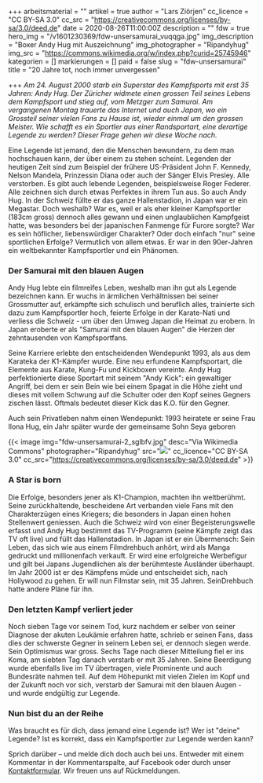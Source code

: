 +++
arbeitsmaterial = ""
artikel = true
author = "Lars Ziörjen"
cc_licence = "CC BY-SA 3.0"
cc_src = "https://creativecommons.org/licenses/by-sa/3.0/deed.de"
date = 2020-08-26T11:00:00Z
description = ""
fdw = true
hero_img = "/v1601230369/fdw-unsersamurai_vuqqga.jpg"
img_description = "Boxer Andy Hug mit Auszeichnung"
img_photographer = "Ripandyhug"
img_src = "https://commons.wikimedia.org/w/index.php?curid=25745946"
kategorien = []
markierungen = []
paid = false
slug = "fdw-unsersamurai"
title = "20 Jahre tot, noch immer unvergessen"

+++
_Am 24. August 2000 starb ein Superstar des Kampfsports mit erst 35 Jahren: Andy Hug. Der Züricher widmete einen grossen Teil seines Lebens dem Kampfsport und stieg auf, vom Metzger zum Samurai. Am vergangenen Montag trauerte das Internet und auch Japan, wo ein Grossteil seiner vielen Fans zu Hause ist, wieder einmal um den grossen Meister. Wie schafft es ein Sportler aus einer Randsportart, eine derartige Legende zu werden? Dieser Frage gehen wir diese Woche nach._

Eine Legende ist jemand, den die Menschen bewundern, zu dem man hochschauen kann, der über einem zu stehen scheint. Legenden der heutigen Zeit sind zum Beispiel der frühere US-Präsident John F. Kennedy, Nelson Mandela, Prinzessin Diana oder auch der Sänger Elvis Presley. Alle verstorben. Es gibt auch lebende Legenden, beispielsweise Roger Federer. Alle zeichnen sich durch etwas Perfektes in ihrem Tun aus. So auch Andy Hug. In der Schweiz füllte er das ganze Hallenstadion, in Japan war er ein Megastar. Doch weshalb? War es, weil er als eher kleiner Kampfsportler (183cm gross) dennoch alles gewann und einen unglaublichen Kampfgeist hatte, was besonders bei der japanischen Fanmenge für Furore sorgte? War es sein höflicher, liebenswürdiger Charakter? Oder doch einfach "nur" seine sportlichen Erfolge? Vermutlich von allem etwas. Er war in den 90er-Jahren ein weltbekannter Kampfsportler und ein Phänomen.

### Der Samurai mit den blauen Augen

Andy Hug lebte ein filmreifes Leben, weshalb man ihn gut als Legende bezeichnen kann. Er wuchs in ärmlichen Verhältnissen bei seiner Grossmutter auf, erkämpfte sich schulisch und beruflich alles, trainierte sich dazu zum Kampfsportler hoch, feierte Erfolge in der Karate-Nati und verliess die Schweiz - um über den Umweg Japan die Heimat zu erobern. In Japan eroberte er als "Samurai mit den blauen Augen" die Herzen der zehntausenden von Kampfsportfans.

Seine Karriere erlebte den entscheidenden Wendepunkt 1993, als aus dem Karateka der K1-Kämpfer wurde. Eine neu erfundene Kampfsportart, die Elemente aus Karate, Kung-Fu und Kickboxen vereinte. Andy Hug perfektionierte diese Sportart mit seinem "Andy Kick": ein gewaltiger Angriff, bei dem er sein Bein wie bei einem Spagat in die Höhe zieht und dieses mit vollem Schwung auf die Schulter oder den Kopf seines Gegners zischen lässt. Oftmals bedeutet dieser Kick das K.O. für den Gegner.

Auch sein Privatleben nahm einen Wendepunkt: 1993 heiratete er seine Frau Ilona Hug, ein Jahr später wurde der gemeinsame Sohn Seya geboren

{{< image img="fdw-unsersamurai-2_sglbfv.jpg" desc="Via Wikimedia Commons" photographer="Ripandyhug" src="![](https://commons.wikimedia.org/wiki/File:Andy_hug.jpg)" cc_licence="CC BY-SA 3.0" cc_src="https://creativecommons.org/licenses/by-sa/3.0/deed.de" >}}

### A Star is born

Die Erfolge, besonders jener als K1-Champion, machten ihn weltberühmt. Seine zurückhaltende, bescheidene Art verbanden viele Fans mit den Charakterzügen eines Kriegers; die besonders in Japan einen hohen Stellenwert geniessen. Auch die Schweiz wird von einer Begeisterungswelle erfasst und Andy Hug bestimmt das TV-Programm (seine Kämpfe zeigt das TV oft live) und füllt das Hallenstadion. In Japan ist er ein Übermensch: Sein Leben, das sich wie aus einem Filmdrehbuch anhört, wird als Manga gedruckt und millionenfach verkauft. Er wird eine erfolgreiche Werbefigur und gilt bei Japans Jugendlichen als der berühmteste Ausländer überhaupt. Im Jahr 2000 ist er des Kämpfens müde und entscheidet sich, nach Hollywood zu gehen. Er will nun Filmstar sein, mit 35 Jahren. SeinDrehbuch hatte andere Pläne für ihn.

### Den letzten Kampf verliert jeder

Noch sieben Tage vor seinem Tod, kurz nachdem er selber von seiner Diagnose der akuten Leukämie erfahren hatte, schrieb er seinen Fans, dass dies der schwerste Gegner in seinem Leben sei, er dennoch siegen werde. Sein Optimismus war gross. Sechs Tage nach dieser Mitteilung fiel er ins Koma, am siebten Tag danach verstarb er mit 35 Jahren. Seine Beerdigung wurde ebenfalls live im TV übertragen, viele Prominente und auch Bundesräte nahmen teil. Auf dem Höhepunkt mit vielen Zielen im Kopf und der Zukunft noch vor sich, verstarb der Samurai mit den blauen Augen - und wurde endgültig zur Legende.

### Nun bist du an der Reihe

Was braucht es für dich, dass jemand eine Legende ist? Wer ist "deine" Legende? Ist es korrekt, dass ein Kampfsportler zur Legende werden kann?

Sprich darüber – und melde dich doch auch bei uns. Entweder mit einem Kommentar in der Kommentarspalte, auf Facebook oder durch unser [Kontaktformular](https://www.chinderzytig.ch/kontakt/). Wir freuen uns auf Rückmeldungen.